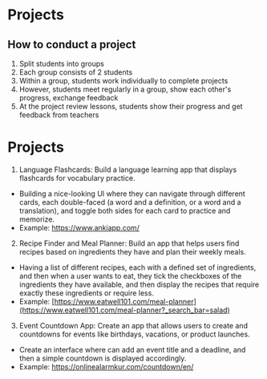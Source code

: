 # Projects

## How to conduct a project
1. Split students into groups
2. Each group consists of 2 students
3. Within a group, students work individually to complete projects
4. However, students meet regularly in a group, show each other's progress, exchange feedback
5. At the project review lessons, students show their progress and get feedback from teachers

# Projects

1. Language Flashcards: Build a language learning app that displays flashcards for vocabulary practice.
- Building a nice-looking UI where they can navigate through different cards, each double-faced (a word and a definition, or a word and a translation), and toggle both sides for each card to practice and memorize.
- Example: https://www.ankiapp.com/

2. Recipe Finder and Meal Planner: Build an app that helps users find recipes based on ingredients they have and plan their weekly meals.
- Having a list of different recipes, each with a defined set of ingredients, and then when a user wants to eat, they tick the checkboxes of the ingredients they have available, and then display the recipes that require exactly these ingredients or require less.
- Example: [https://www.eatwell101.com/meal-planner](https://www.eatwell101.com/meal-planner?_search_bar=salad)

3. Event Countdown App: Create an app that allows users to create and countdowns for events like birthdays, vacations, or product launches.
- Create an interface where can add an event title and a deadline, and then a simple countdown is displayed accordingly.
- Example: https://onlinealarmkur.com/countdown/en/

